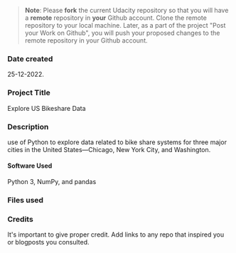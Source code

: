 >**Note**: Please **fork** the current Udacity repository so that you will have a **remote** repository in **your** Github account. Clone the remote repository to your local machine. Later, as a part of the project "Post your Work on Github", you will push your proposed changes to the remote repository in your Github account.

### Date created
25-12-2022.

### Project Title
Explore US Bikeshare Data

### Description
use of Python to explore data related to bike share systems for three major cities in the United States—Chicago, New York City, and Washington.
#### Software Used

Python 3, NumPy, and pandas

### Files used


### Credits
It's important to give proper credit. Add links to any repo that inspired you or blogposts you consulted.

